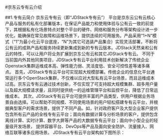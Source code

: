 #京东云专有云介绍

##1.专有云简介
京东云专有云（即“JDStack专有云”） 平台是京东云公有云核心产品与服务的私有化部署版本，在保证产品能力和使用体验与公有云一致的前提下，其根据私有化场景特点对整个平台的硬件、网络和服务分布等架构设计进一步优化，能确保在常见故障和运维场景下，提供连续的可用服务。产品采用“1+N”模式（“1”为最小化云平台底座，“N”为其它可选装产品集合）实现灵活部署，不断将公有云的成熟产品和服务持续更新集成到新的专有云版本。JDStack天然亲和公有云的特性，可以让用户将业务扩展到京东公有云和其它JDStack专有云。
不同于当前国内外其他同类项目，JDStack专有云平台利用技术创新解决了传统企业Openstack集群运维成本高、弹性能力弱、灵活度低、安全可控性差等诸多痛点。
首先，JDStack专有云平台可实现超大规模部署。传统企业的信息化平台通常运行多个OpenStack集群，不仅难以应对大型私有云平台场景，而且运维成本过高。京东云专有云通过技术创新，不仅实现了可支持超大规模集群、超多用户量以及超大规模请求量，且同时提供统一的运维管理平台和监控平台，降低了日常运维成本。
其次，JDStack专有云平台可提供丰富的产品类型，供用户根据业务场景自由选择。可以帮助不同规模、不同使用场景的用户轻松搭建专有云平台，并根据典型客户的需求场景，提供了不同产品。如，针对政府客户及大型企业客户提供包含所有云产品的全栈专有云平台；面向有数据计算与分析场景的客户，提供包含离线计算、实时计算、数字大屏等产品的大数据专有云平台；面向中小型企业的轻量级开发场景， 提供容器平台、DevOps等产品及面向安全防护、流量接入、网络互联等诸多应用场景。
JDStack专有云平台架构如下图所示：


